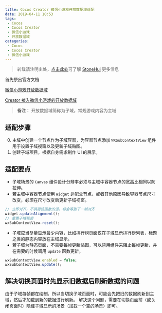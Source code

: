 ```yaml
---
title: Cocos Creator 微信小游戏开放数据域适配
date: 2019-04-11 10:53
tags:
 - Cocos
 - Cocos Creator
 - 微信小游戏
 - 开放数据域
categories:
 - Cocos
 - Cocos Creator
 - 微信小游戏
---
```


> 转载请注明出处，[点击此处](https://shichaohui.github.io/)可了解 [StoneHui](https://shichaohui.github.io/) 更多信息

首先祭出官方文档

[微信小游戏开放数据域](https://developers.weixin.qq.com/minigame/dev/tutorial/open-ability/open-data.html#%E5%BC%80%E6%94%BE%E6%95%B0%E6%8D%AE%E5%9F%9F)

[Creator 接入微信小游戏的开放数据域](https://docs.cocos.com/creator/manual/zh/publish/publish-wechatgame-sub-domain.html)

> **备注：** 开放数据域简称为子域，常规游戏内容为主域

## 适配步骤

0. 主域中创建一个节点作为子域容器，为容器节点添加 `WXSubContextView` 组件用于设置子域视窗以及更新子域贴图。
0. 创建子域项目，根据自身需求制作 UI 的展示。

## 适配要点

* 子域场景的 `Canvas` 组件设计分辨率必须与主域中容器节点的宽高比相同以防拉伸。
* 若主域中容器节点使用 `Widget` 适配父节点，或者其他原因导致容器节点尺寸改变，必须在尺寸改变后更新子域视窗。
 
```javascript
// 立即对齐，不调用该函数的话，将会等到下一帧对齐
widget.updateAlignment();
// 重置子域视窗
wxSubContextView.reset();
```

* 子域应当尽量显示最少内容，比如排行榜页面仅在子域显示排行榜列表，标题之类的静态内容放在主域显示。
* 若子域为静态页面，不需要每帧更新贴图，可以禁用组件来阻止每帧更新，并在需要的时候调用 `update` 函数更新。

```javascript
wxSubContextView.enabled = false;
wxSubContextView.update();
```

## 解决切换页面时先显示旧数据后刷新数据的问题

由于子域每帧都在绘制，所以当切换子域页面时，可能会先把旧的数据刷新到主域，然后才加载到新的数据进行刷新。
解决这个问题，需要在切换页面前（或关闭页面时）隐藏子域显示的场景（加载一个空的场景）即可。